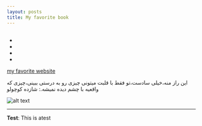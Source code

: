 ```yaml
---
layout: posts
title: My favorite book
---
```


## 

- 
- 
- 
- 

[my favorite website](http://www.google.com)


 این راز منه،خیلی سادست،تو فقط با قلبت میتونی چیزی رو به درستی ببینی،چیزی که واقعیه با چشم دیده نمیشه.: شازده کوچولو

![alt text](../assets/images/1.jpg1 "Picture")

---
**Test**: This is atest

